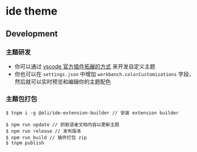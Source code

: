 # ide theme

## Development

### 主题研发

* 你可以通过 [vscode 官方插件拓展的方式](https://code.visualstudio.com/docs/getstarted/themes#_creating-your-own-color-theme) 来开发自定义主题
* 你也可以在 `settings.json` 中增加 `workbench.colorCustomizations` 字段，然后就可以实时预览和编辑你的主题配色

### 主题包打包

```shell
$ tnpm i -g @ali/ide-extension-builder // 安装 extension builder

$ npm run update // 抓取语雀文档内容以更新主题
$ npm run release // 发布版本
$ npm run build // 插件打包 zip
$ tnpm publish
```
